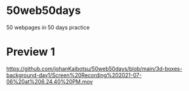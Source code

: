 # 50web50days
50 webpages in 50 days practice

# Preview 1
https://github.com/johanKaibotsu/50web50days/blob/main/3d-boxes-background-day1/Screen%20Recording%202021-07-06%20at%206.24.40%20PM.mov
